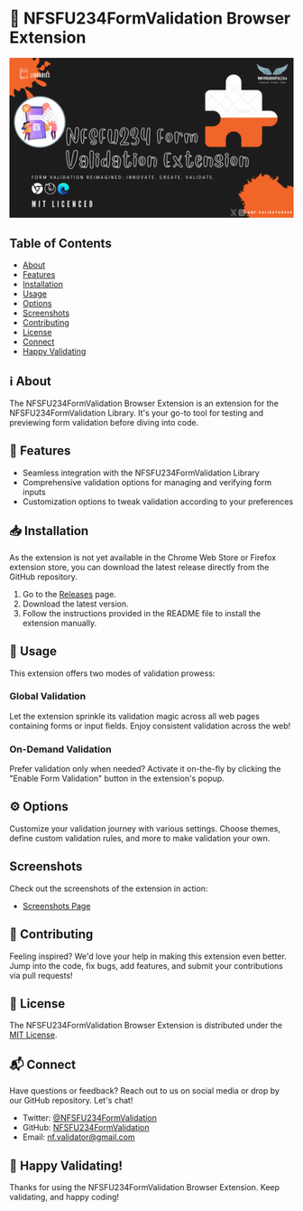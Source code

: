 # 🧩 NFSFU234FormValidation Browser Extension

![Extension Banner](dist\images\Banner.png)

## Table of Contents
- [About](#ℹ️-about)
- [Features](#🌟-features)
- [Installation](#📥-installation)
- [Usage](#🚀-usage)
- [Options](#⚙️-options)
- [Screenshots](#screenshots)
- [Contributing](#🤝-contributing)
- [License](#📝-license)
- [Connect](#📬-connect)
- [Happy Validating](#🌟-happy-validating)

## ℹ️ About
The NFSFU234FormValidation Browser Extension is an extension for the NFSFU234FormValidation Library. It's your go-to tool for testing and previewing form validation before diving into code.

## 🌟 Features
- Seamless integration with the NFSFU234FormValidation Library
- Comprehensive validation options for managing and verifying form inputs
- Customization options to tweak validation according to your preferences

## 📥 Installation
As the extension is not yet available in the Chrome Web Store or Firefox extension store, you can download the latest release directly from the GitHub repository.
1. Go to the [Releases](https://github.com/NFSFU234FormValidation/nfsfu234formvalidation-web-extension/releases) page.
2. Download the latest version.
3. Follow the instructions provided in the README file to install the extension manually.

## 🚀 Usage
This extension offers two modes of validation prowess:

### Global Validation
Let the extension sprinkle its validation magic across all web pages containing forms or input fields. Enjoy consistent validation across the web!

### On-Demand Validation
Prefer validation only when needed? Activate it on-the-fly by clicking the "Enable Form Validation" button in the extension's popup.

## ⚙️ Options
Customize your validation journey with various settings. Choose themes, define custom validation rules, and more to make validation your own.

## Screenshots
Check out the screenshots of the extension in action:
- [Screenshots Page](APPEARANCE.md)

## 🤝 Contributing
Feeling inspired? We'd love your help in making this extension even better. Jump into the code, fix bugs, add features, and submit your contributions via pull requests!

## 📝 License
The NFSFU234FormValidation Browser Extension is distributed under the [MIT License](LICENSE).

## 📬 Connect
Have questions or feedback? Reach out to us on social media or drop by our GitHub repository. Let's chat!
- Twitter: [@NFSFU234FormValidation](https://twitter.com/nf_validator234)
- GitHub: [NFSFU234FormValidation](https://github.com/NFSFU234FormValidation/)
- Email: nf.validator@gmail.com

## 🌟 Happy Validating!
Thanks for using the NFSFU234FormValidation Browser Extension. Keep validating, and happy coding!
